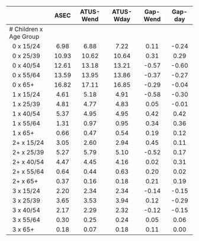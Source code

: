 
|                      |         ASEC |    ATUS-Wend |    ATUS-Wday |     Gap-Wend |      Gap-day |
| -------------------- | :----------: | :----------: | :----------: | :----------: | :----------: |
| # Children x Age Group |              |              |              |              |              |
| &nbsp;&nbsp;0 x 15/24 |         6.98 |         6.88 |         7.22 |         0.11 |        -0.24 |
| &nbsp;&nbsp;0 x 25/39 |        10.93 |        10.62 |        10.64 |         0.31 |         0.29 |
| &nbsp;&nbsp;0 x 40/54 |        12.61 |        13.18 |        13.21 |        -0.57 |        -0.60 |
| &nbsp;&nbsp;0 x 55/64 |        13.59 |        13.95 |        13.86 |        -0.37 |        -0.27 |
| &nbsp;&nbsp;0 x 65+  |        16.82 |        17.11 |        16.85 |        -0.29 |        -0.04 |
| &nbsp;&nbsp;1 x 15/24 |         4.61 |         5.18 |         4.91 |        -0.58 |        -0.30 |
| &nbsp;&nbsp;1 x 25/39 |         4.81 |         4.77 |         4.83 |         0.05 |        -0.01 |
| &nbsp;&nbsp;1 x 40/54 |         5.37 |         4.95 |         4.95 |         0.42 |         0.42 |
| &nbsp;&nbsp;1 x 55/64 |         1.31 |         0.97 |         0.95 |         0.34 |         0.36 |
| &nbsp;&nbsp;1 x 65+  |         0.66 |         0.47 |         0.54 |         0.19 |         0.12 |
| &nbsp;&nbsp;2+ x 15/24 |         3.05 |         2.60 |         2.94 |         0.45 |         0.11 |
| &nbsp;&nbsp;2+ x 25/39 |         5.27 |         5.79 |         5.10 |        -0.52 |         0.17 |
| &nbsp;&nbsp;2+ x 40/54 |         4.47 |         4.45 |         4.16 |         0.02 |         0.31 |
| &nbsp;&nbsp;2+ x 55/64 |         0.64 |         0.44 |         0.63 |         0.20 |         0.02 |
| &nbsp;&nbsp;2+ x 65+ |         0.37 |         0.16 |         0.18 |         0.21 |         0.19 |
| &nbsp;&nbsp;3 x 15/24 |         2.20 |         2.34 |         2.34 |        -0.14 |        -0.15 |
| &nbsp;&nbsp;3 x 25/39 |         3.65 |         3.53 |         3.94 |         0.12 |        -0.29 |
| &nbsp;&nbsp;3 x 40/54 |         2.17 |         2.29 |         2.32 |        -0.12 |        -0.15 |
| &nbsp;&nbsp;3 x 55/64 |         0.30 |         0.25 |         0.24 |         0.05 |         0.06 |
| &nbsp;&nbsp;3 x 65+  |         0.18 |         0.07 |         0.18 |         0.11 |         0.00 |

